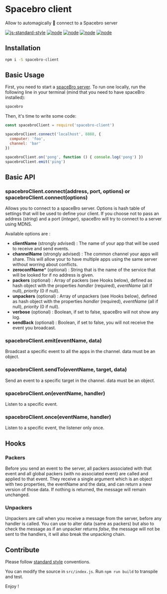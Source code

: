 # Spacebro client
Allow to automagically 🌟 connect to a Spacebro server

[![js-standard-style](https://img.shields.io/badge/code%20style-standard-brightgreen.svg)](http://standardjs.com/) [![node](https://img.shields.io/badge/node-0.10.x-brightgreen.svg)](https://nodejs.org/en/) [![node](https://img.shields.io/badge/node-0.12.x-brightgreen.svg)](https://nodejs.org/en/) [![node](https://img.shields.io/badge/node-4.0.x-brightgreen.svg)](https://nodejs.org/en/) [![node](https://img.shields.io/badge/node-5.3.x-brightgreen.svg)](https://nodejs.org/en/)

## Installation
```bash
npm i -S spacebro-client
```

## Basic Usage

First, you need to start a [spaceBro server](https://github.com/soixantecircuits/spacebro). To run one locally, run the following line in your terminal (mind that you need to have spaceBro installed):
```bash
spacebro
```

Then, it's time to write some code:
```js
const spacebroClient = require('spacebro-client')

spacebroClient.connect('localhost', 8888, {
  computer: 'foo',
  channel: 'bar'
})

spacebroClient.on('pong', function () { console.log('pong') })
spacebroClient.emit('ping')
```

## Basic API
### spacebroClient.connect(address, port, options) or spacebroClient.connect(options)

Allows you to connect to a spaceBro server. Options is hash table of settings that will be used to define your client.
If you choose not to pass an address (*string*) and a port (*integer*), spaceBro will try to connect to a server using MDNS.

Available options are :
- **clientName** (strongly advised) : The name of your app that will be used to receive and send events.
- **channelName** (strongly advised) : The common channel your apps will share. This will allow your to have multiple apps using the same server without worring about conflicts.
- **zeroconfName*** (optional) : String that is the name of the service that will be looked for if no address is given.
- **packers** (optional) : Array of packers (see Hooks below), defined as hash object with the properties *handler* (required), *eventName* (all if null), *priority* (0 if null).
- **unpackers** (optional) : Array of unpackers (see Hooks below), defined as hash object with the properties *handler* (required), *eventName* (all if null), *priority* (0 if null).
- **verbose** (optional) : Boolean, if set to false, spaceBro will not show any log.
- **sendBack** (optional) : Boolean, if set to false, you will not receive the event you broadcast.

### spacebroClient.emit(eventName, data)
Broadcast a specific event to all the apps in the channel. data must be an object.

### spacebroClient.sendTo(eventName, target, data)
Send an event to a specific target in the channel. data must be an object.

### spacebroClient.on(eventName, handler)
Listen to a specific event.

### spacebroClient.once(eventName, handler)
Listen to a specific event, the listener only once.

## Hooks

### Packers
Before you send an event to the server, all packers associated with that event and all global packers (with no associated event) are called and applied to that event. They receive a single argument which is an object with two properties, the eventName and the data, and can return a new version of those data. If nothing is returned, the message will remain unchanged.

### Unpackers
Unpackers are call when you receive a message from the server, before any handler is called. You can use to alter data (same as packers) but also to check the message as if an unpacker returns *false*, the message will not be sent to the handlers, it will also break the unpacking chain.


## Contribute

Please follow [standard style](https://github.com/feross/standard) conventions.

You can modify the source in `src/index.js`. Run `npm run build` to transpile and test.

Enjoy !
